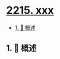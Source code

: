 # [2215. xxx](https://github.com/Tdahuyou/TNotes.leetcode/tree/main/notes/2215.%20xxx)

<!-- region:toc -->

- [1. 📝 概述](#1--概述)

<!-- endregion:toc -->

## 1. 📝 概述
